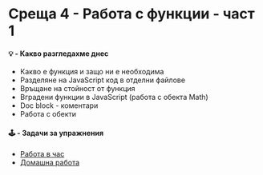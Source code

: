 # Среща 4 - Работа с функции - част 1

#### 💡 - Какво разгледахме днес
- Какво е функция и защо ни е необходима
- Разделяне на JavaScript код в отделни файлове
- Връщане на стойност от функция
- Вградени функции в JavaScript (работа с обекта Math)
- Doc block - коментари
- Работа с обекти

#### 🕹️ - Задачи за упражнения
- [Работа в час](./cw/README.md)
- [Домашна работа](./hw/README.md)

<!-- #### 📚 - Ресурси и материали
- [Сорс код от срещата](./source-cw/)
- [Сорс код от домашното](./source-hw/)  

#### 📘 - Видео материали - работа  в час
- [Видео от срещата - част 1 - Създаване на нов проект и разглеждане на постановката](https://youtu.be/j4gMi4w2tqI)
- [Видео от срещата - част 2 - Работа с константи и концепцията зад тях](https://youtu.be/bGGNalth2Z4)
- [Видео от срещата - част 3 - Работа с логически оператори ](https://youtu.be/y7E3nMVd0ek)
- [Видео от срещата - част 4 - Оператор за деление по модул](https://youtu.be/3XlDvC0osPc)
- [Видео от срещата - част 5 - Още условни конструкции и особеностите им](https://youtu.be/W-00IqPSf4w)

#### 📙 - Видео материали - домашна работа
- [Решение на домашна работа](https://youtu.be/z4bxYc-NnuA)

#### 🕹️ - Задачи за упражнения
- [Работа в час](./cw/README.md)
- [Домашна работа](./hw/README.md)
- [Допълнителна домашна работа](./hw2/README.md) -->